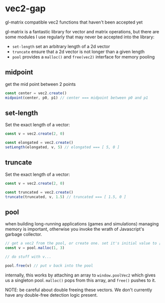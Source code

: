 # vec2-gap
gl-matrix compatible vec2 functions that haven't been accepted yet


gl-matrix is a fantastic library for vector and matrix operations, but there are some modules I use regularly
that may never be accepted into the library:

* `set-length` set an arbitrary length of a 2d vector
* `truncate` ensure that a 2d vector is not longer than a given length
* `pool` provides a `malloc()` and `free(vec2)` interface for memory pooling


## midpoint

get the mid point between 2 points

```javascript
const center = vec2.create()
midpoint(center, p0, p1) // center === midpoint between p0 and p1
```


## set-length

Set the exact length of a vector:

```javascript
const v = vec2.create(2, 0)

const elongated = vec2.create()
setLength(elongated, v, 5) // elongated === [ 5, 0 ]
```


## truncate

Set the exact length of a vector:

```javascript
const v = vec2.create(2, 0)

const truncated = vec2.create()
truncate(truncated, v, 1.5) // truncated === [ 1.5, 0 ]
```


## pool

when building long-running applications (games and simulations) managing memory is important, otherwise you invoke the wrath of Javascript's garbage collector.


```javascript
// get a vec2 from the pool, or create one. set it's initial value to [ 1, 3 ]
const v = pool.malloc(1, 3)

// do stuff with v...

pool.free(v) // put v back into the pool
```

internally, this works by attaching an array to `window.poolVec2` which gives us a singleton pool.
`malloc()` pops from this array, and `free()` pushes to it.

NOTE: be careful about double freeing these vectors. We don't currently have any double-free detection logic present.

